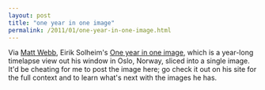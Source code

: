 ```yaml
---
layout: post
title: "one year in one image"
permalink: /2011/01/one-year-in-one-image.html
---
```


Via [Matt Webb](http://interconnected.org/home/2011/01/06/one_year_in_one_image), Eirik Solheim's [One year in one image](http://eirikso.com/2011/01/04/one-year-in-one-image/), which is a year-long timelapse view out his window in Oslo, Norway, sliced into a single image. It'd be cheating for me to post the image here; go check it out on his site for the full context and to learn what's next with the images he has.

